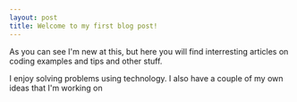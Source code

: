 ```yaml
---
layout: post
title: Welcome to my first blog post!
---
```


As you can see I'm new at this, but here you will find interresting articles on coding examples and tips and other stuff.

I enjoy solving problems using technology. I also have a couple of my own ideas that I'm working on
